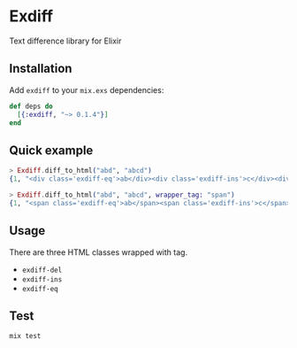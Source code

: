 # Exdiff

Text difference library for Elixir

## Installation

Add `exdiff` to your `mix.exs` dependencies:

```elixir
def deps do
  [{:exdiff, "~> 0.1.4"}]
end
```

## Quick example

```elixir
> Exdiff.diff_to_html("abd", "abcd")
{1, "<div class='exdiff-eq'>ab</div><div class='exdiff-ins'>c</div><div class='exdiff-eq'>d</div>"}

> Exdiff.diff_to_html("abd", "abcd", wrapper_tag: "span")
{1, "<span class='exdiff-eq'>ab</span><span class='exdiff-ins'>c</span><span class='exdiff-eq'>d</span>"}
```

## Usage

There are three HTML classes wrapped with tag.

- `exdiff-del`
- `exdiff-ins`
- `exdiff-eq`

## Test

`mix test`
